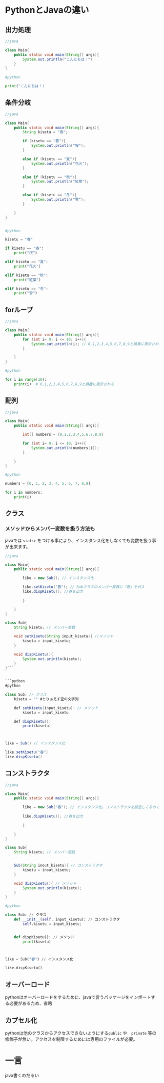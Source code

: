 # PythonとJavaの違い
## 出力処理
```java
//java

class Main{
    public static void main(String[] args){
        System.out.println("こんにちは！")
    }
}
```

```python
#python

print("こんにちは！)
```

## 条件分岐

```java
//java

class Main{
    public static void main(String[] args){
        String kisetu = "春";

        if (kisetu == "春"){
            System.out.println("桜");
        }

        else if (kisetu == "夏"){
            System.out.println("花火");
        }

        else if (kisetu == "秋"){
            System.out.println("紅葉");
        }

        else if (kisetu == "冬"){
            System.out.println("雪");
        }

    }
}
```

```python

#python

kisetu = "春"

if kisetu == "春":
    print("桜")

elif kisetu == "夏":
    print("花火")

elif kisetu == "秋":
    print("紅葉")

elif kisetu == "冬":
    print("雪")

```


## forループ


```java
//java

class Main{
    public static void main(String[] args){
        for (int i= 0; i <= 10; i++){
            System.out.println(i); // 0,1,2,3,4,5,6,7,8,9と順番に表示される
        }

    }
}
```

```python
#python

for i in range(10):
    print(i)  # 0,1,2,3,4,5,6,7,8,9と順番に表示される

```

## 配列

```java
//java

class Main{
    public static void main(String[] args){

        int[] numbers = {0,1,2,3,4,5,6,7,8,9}

        for (int i= 0; i <= 10; i++){
            System.out.println(numbers[i]);
        }

    }
}
```

```python
#python

numbers = [0, 1, 2, 3, 4, 5, 6, 7, 8,9]

for i in numbers:
    print(i)
```

## クラス

### メソッドからメンバー変数を扱う方法も

javaでは `static` をつける事により、インスタンス化をしなくても変数を扱う事が出来ます。

```Java
//java

class Main{
    public static void main(String[] args){

        like = new Sub(); // インスタンス化

        like.setKisetu("春"); // Subクラスのメンバー変数に「春」を代入 
        like.dispKisetu(); //春を出力
        
        }

    }
}

class Sub{
    String kisetu; // メンバー変数

    void setKisetu(String input_kisetu){ //メソッド
        kisetu = input_kisetu;
    }

    void dispKisetu(){
        System.out.println(kisetu);
    }
}```


```python
#python

class Sub: // クラス
    kisetu = "" #とりあえず空の文字列

    def setKisetu(input_kisetu): // メソッド
        kisetu = input_kisetu

    def dispKisetu():
        print(kisetu)



like = Sub() // インスタンス化

like.setKisetu("春")
like.dispKisetu()
```

## コンストラクタ

```Java
//java

class Main{
    public static void main(String[] args){

        like = new Sub("春"); // インスタンス化。コンストラクタを設定してるので、引数(パラメーター)に値を渡せる。今回は引数に春をしていしているので、春がkisetuに代入される。
 
        like.dispKisetu(); //春を出力
        
        }

    }
}

class Sub{
    String kisetu; // メンバー変数


    Sub(String inout_kisetu){ // コンストラクタ
        kisetu = inout_kisetu;
    }

    void dispKisetu(){ // メソッド
        System.out.println(kisetu);
    }
}
```

```python
#python

class Sub: // クラス
    def __init__(self, input_kisetu): // コンストラクタ
        self.kisetu = input_kisetu;


    def dispKisetu(): // メソッド
        print(kisetu)



like = Sub("春") // インスタンス化

like.dispKisetu()
```

## オーバーロード

pythonはオーバーロードをするために、javaで言うパッケージをインポートする必要があるため、省略

## カプセル化

pythonは他のクラスからアクセスできないようにする`public` や　`private` 等の修飾子が無い。アクセスを制限するためには専用のファイルが必要。


# 一言

java書くのだるい